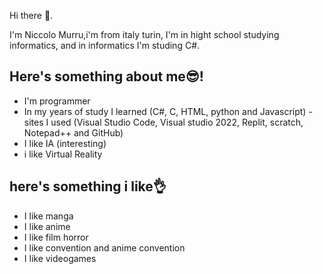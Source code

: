 Hi there 👋.

I'm Niccolo Murru,i'm from italy turin, I'm in hight school studying informatics, and in informatics I'm studing C#.

## Here's something about me😎!

- I'm programmer
- In my years of study I learned (C#, C, HTML, python and Javascript)
-sites I used (Visual Studio Code, Visual studio 2022, Replit, scratch, Notepad++ and GitHub)
- I like IA (interesting)
- i like Virtual Reality
## here's something i like👌
- I like manga
- I like anime
- I like film horror
- I like convention and anime convention
- I like videogames 



